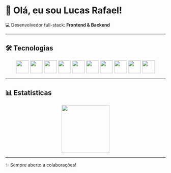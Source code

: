 # 👋 Olá, eu sou Lucas Rafael!

💻 Desenvolvedor full-stack: **Frontend & Backend**

---

## 🛠️ Tecnologias
<div align="center">

<!-- Linguagens --> 
<img src="https://cdn.jsdelivr.net/gh/devicons/devicon/icons/php/php-original.svg" width="40" height="40" />
<img src="https://cdn.jsdelivr.net/gh/devicons/devicon/icons/python/python-original.svg" width="40" height="40" />
<img src="https://cdn.jsdelivr.net/gh/devicons/devicon/icons/javascript/javascript-original.svg" width="40" height="40" />

<!-- Frameworks -->
<img src="https://cdn.jsdelivr.net/gh/devicons/devicon/icons/nodejs/nodejs-original.svg" width="40" height="40" /> 
<img src="https://cdn.jsdelivr.net/gh/devicons/devicon/icons/react/react-original.svg" width="40" height="40" /> 
<img src="https://cdn.jsdelivr.net/gh/devicons/devicon/icons/symfony/symfony-original.svg" width="40" height="40" /> 
<img src="https://cdn.jsdelivr.net/gh/devicons/devicon/icons/docker/docker-original.svg" width="40" height="40" /> 

<!-- Outros -->
<img src="https://cdn.jsdelivr.net/gh/devicons/devicon/icons/git/git-original.svg" width="40" height="40" /> 
<img src="https://cdn.jsdelivr.net/gh/devicons/devicon/icons/html5/html5-original.svg" width="40" height="40" /> 
<img src="https://cdn.jsdelivr.net/gh/devicons/devicon/icons/css3/css3-original.svg" width="40" height="40" />

</div>

---

## 📊 Estatísticas
<div align="center" style="display: flex; flex-wrap: wrap; gap: 10px; justify-content: center;">
  <img src="https://streak-stats.demolab.com?user=lucasyesu&theme=radical&border_radius=6" height="150"/>
</div>

---

✨ Sempre aberto a colaborações!
